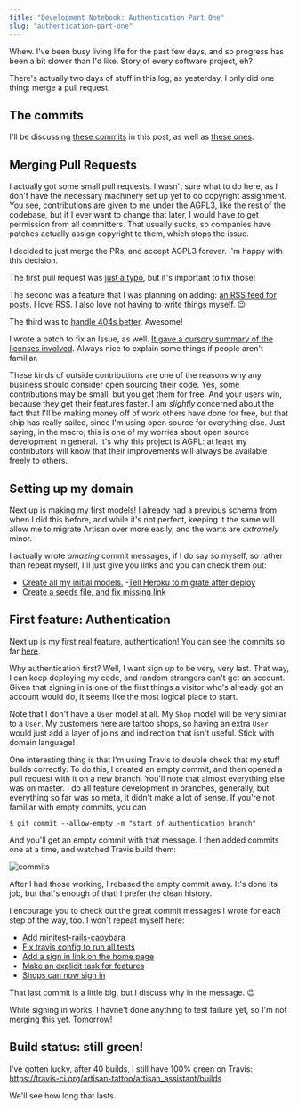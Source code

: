 ```yaml
---
title: "Development Notebook: Authentication Part One"
slug: "authentication-part-one"
---
```


Whew. I've been busy living life for the past few days, and so progress has been a bit slower than I'd like. Story of every software project, eh?

There's actually two days of stuff in this log, as yesterday, I only did one thing: merge a pull request.

## The commits

I'll be discussing [these commits](https://github.com/artisan-tattoo/artisan_assistant/compare/a05ef22dc20632c1099d6e2cea8cc94b10f86865...master) in this post, as well as [these ones](https://github.com/artisan-tattoo/artisan_assistant/pull/8).

## Merging Pull Requests

I actually got some small pull requests. I wasn't sure what to do here, as I
don't have the necessary machinery set up yet to do copyright assignment. You
see, contributions are given to me under the AGPL3, like the rest of the
codebase, but if I ever want to change that later, I would have to get
permission from all committers. That usually sucks, so companies have patches
actually assign copyright to them, which stops the issue.

I decided to just merge the PRs, and accept AGPL3 forever. I'm happy with
this decision.

The first pull request was [just a
typo](https://github.com/artisan-tattoo/artisan_assistant/pull/5), but it's
important to fix those!

The second was a feature that I was planning on adding: [an RSS feed for
posts](https://github.com/artisan-tattoo/artisan_assistant/pull/6). I love RSS.
I also love not having to write things myself. :wink:

The third was to [handle 404s
better](https://github.com/artisan-tattoo/artisan_assistant/pull/7). Awesome!

I wrote a patch to fix an Issue, as well. [It gave a cursory summary of the
licenses
involved](https://github.com/artisan-tattoo/artisan_assistant/issues/3). Always
nice to explain some things if people aren't familiar.

These kinds of outside contributions are one of the reasons why any business
should consider open sourcing their code. Yes, some contributions may be small,
but you get them for free. And your users win, because they get their features
faster. I am _slightly_ concerned about the fact that I'll be making money off
of work others have done for free, but that ship has really sailed, since I'm
using open source for everything else. Just saying, in the macro, this is one
of my worries about open source development in general. It's why this project
is AGPL: at least my contributors will know that their improvements will always
be available freely to others.

## Setting up my domain

Next up is making my first models! I already had a previous schema from when I
did this before, and while it's not perfect, keeping it the same will allow me
to migrate Artisan over more easily, and the warts are _extremely_ minor.

I actually wrote _amazing_ commit messages, if I do say so myself, so rather
than repeat myself, I'll just give you links and you can check them out:

- [Create all my initial models.](https://github.com/artisan-tattoo/artisan_assistant/commit/8168f626e1f4345d97897b7a8e630c6648d3bfba)
-[Tell Heroku to migrate after deploy](https://github.com/artisan-tattoo/artisan_assistant/commit/eb120ff41d56d7cf9706e31edec297eace4622af)
- [Create a seeds file, and fix missing link](https://github.com/artisan-tattoo/artisan_assistant/commit/c89aa7b31f46d8bf0202f704857d83432036ca69)

## First feature: Authentication

Next up is my first real feature, authentication! You can see the commits so
far [here](https://github.com/artisan-tattoo/artisan_assistant/pull/8).

Why authentication first? Well, I want sign _up_ to be very, very last. That
way, I can keep deploying my code, and random strangers can't get an account.
Given that signing in is one of the first things a visitor who's already got
an account would do, it seems like the most logical place to start.

Note that I don't have a `User` model at all. My `Shop` model will be very
similar to a `User`. My customers here are tattoo shops, so having an extra
`User` would just add a layer of joins and indirection that isn't useful. Stick
with domain language!

One interesting thing is that I'm using Travis to double check that my stuff
builds correctly. To do this, I created an empty commit, and then opened a pull
request with it on a new branch. You'll note that almost everything else was on
master. I do all feature development in branches, generally, but everything so
far was so meta, it didn't make a lot of sense. If you're not familiar with
empty commits, you can

    $ git commit --allow-empty -m "start of authentication branch"

And you'll get an empty commit with that message. I then added commits one
at a time, and watched Travis build them:

![commits](https://cloud.githubusercontent.com/assets/27786/3279565/1a5229fa-f404-11e3-96fd-32e3a021833e.png)

After I had those working, I rebased the empty commit away. It's done its job,
but that's enough of that! I prefer the clean history.

I encourage you to check out the great commit messages I wrote for each step of
the way, too. I won't repeat myself here:

- [Add minitest-rails-capybara](https://github.com/artisan-tattoo/artisan_assistant/commit/a637bec103fdc1560e7d6753c14c2f3119117f21)
- [Fix travis config to run all tests](https://github.com/artisan-tattoo/artisan_assistant/commit/b59cffa1f78d2962f637621e0cfbd95de134ac97)
- [Add a sign in link on the home page](https://github.com/artisan-tattoo/artisan_assistant/commit/beec47113af04d549d3a53d72d4d961299acf6c7)
- [Make an explicit task for features](https://github.com/artisan-tattoo/artisan_assistant/commit/cf78ae8f154a425ecff3b3f4ddf662c2cbdb79c1)
- [Shops can now sign in](https://github.com/artisan-tattoo/artisan_assistant/commit/892f9a3b27f5f1ad316f28ce6c3260ba45b36188)

That last commit is a little big, but I discuss why in the message. :wink:

While signing in works, I havne't done anything to test failure yet, so I'm
not merging this yet. Tomorrow!

## Build status: still green!

I've gotten lucky, after 40 builds, I still have 100% green on Travis: https://travis-ci.org/artisan-tattoo/artisan_assistant/builds

We'll see how long that lasts.
